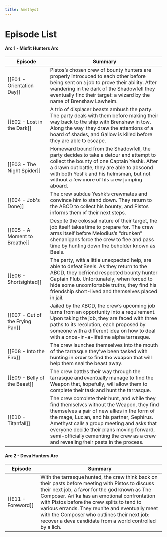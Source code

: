 ```yaml
---
title: Amethyst
---
```


# Episode List

#### Arc 1 - Misfit Hunters Arc

| Episode                         | Summary |
| ------------------------------- | ------- |
| [[E01 - Orientation Day]]       | Pistos’s chosen crew of bounty hunters are properly introduced to each other before being sent on a job to prove their ability. After wandering in the dark of the Shadowfell they eventually find their target: a wizard by the name of Brenshaw Lawheim.        |
| [[E02 - Lost in the Dark]]      |A trio of displacer beasts ambush the party. The party deals with them before making their way back to the ship with Brenshaw in tow. Along the way, they draw the attentions of a hoard of shades, and Gallow is killed before they are able to escape.         |
| [[E03 - The Night Spider]]      | Homeward bound from the Shadowfell, the party decides to take a detour and attempt to collect the bounty of one Captain Yeshk. After a drawn out battle, they are able to abscond with both Yeshk and his helmsman, but not without a few more of his crew jumping aboard.        |
| [[E04 - Job's Done]]            |  The crew subdue Yeshk’s crewmates and convince him to stand down. They return to the ABCD to collect his bounty, and Pistos informs them of their next steps.       |
| [[E05 - A Moment to Breathe]]   |Despite the colossal nature of their target, the job itself takes time to prepare for. The crew arms itself before Melodius’s “drunken” shenanigans force the crew to flee and pass time by hunting down the beholder known as Beels.         |
| [[E06 - Shortsighted]]          | The party, with a little unexpected help, are able to defeat Beels. As they return to the ABCD, they befriend respected bounty hunter Captain Flub. Unfortunately, when forced to hide some uncomfortable truths, they find his friendship short-lived and themselves placed in jail.        |
| [[E07 - Out of the Frying Pan]] | Jailed by the ABCD, the crew’s upcoming job turns from an opportunity into a requirement. Upon taking the job, they are faced with three paths to its resolution, each proposed by someone with a different idea on how to deal with a once-in-a-lifetime alpha tarrasque.        |
| [[E08 - Into the Fire]]         |The crew launches themselves into the mouth of the tarrasque they’ve been tasked with hunting in order to find the weapon that will help them seal the beast away.         |
| [[E09 - Belly of the Beast]]    | The crew battles their way through the tarrasque and eventually manage to find the Weapon that, hopefully, will allow them to complete their task and hunt the tarrasque.        |
| [[E10 - Titanfall]]             | The crew complete their hunt, and while they find themselves without the Weapon, they find themselves a pair of new allies in the form of the mage, Lucian, and his partner, Sephirus. Amethyst calls a group meeting and asks that everyone decide their plans moving forward, semi-officially cementing the crew as a crew and revealing their pasts in the process.        |

#### Arc 2 - Deva Hunters Arc


| Episode | Summary |
| ------- | ------- |
| [[E11 - Foreword]]        | With the tarrasque hunted, the crew think back on their pasts before meeting with Pistos to discuss their next job, a favor for the god known as The Composer. Ari'ka has an emotional confrontation with Pistos before the crew splits to tend to various errands. They reunite and eventually meet with the Composer who outlines their next job: recover a deva candidate from a world controlled by a lich.         |



